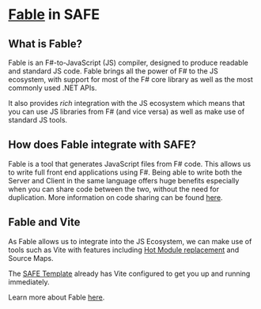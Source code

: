 # [Fable](http://fable.io/) in SAFE

## What is Fable?


Fable is an F#-to-JavaScript (JS) compiler, designed to produce readable and standard JS code. Fable brings all the power of F# to the JS ecosystem, with support for most of the F# core library as well as the most commonly used .NET APIs.

It also provides *rich* integration with the JS ecosystem which means that you can use JS libraries from F# (and vice versa) as well as make use of standard JS tools.

## How does Fable integrate with SAFE?

Fable is a tool that generates JavaScript files from F# code. This allows us to write full front end applications using F#. Being able to write both the Server and Client in the same language offers huge benefits especially when you can share code between the two, without the need for duplication. More information on code sharing can be found [here](../features/feature-clientserver.md).

## Fable and Vite

As Fable allows us to integrate into the JS Ecosystem, we can make use of tools such as Vite with features including [Hot Module replacement](../features/feature-hmr.md) and Source Maps.

The [SAFE Template](../template-overview.md) already has Vite configured to get you up and running immediately.

Learn more about Fable [here](http://fable.io/).
